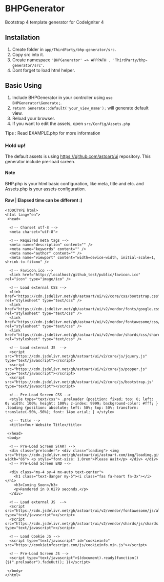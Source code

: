 # BHPGenerator
Bootstrap 4 template generator for CodeIgniter 4

## Installation
  1. Create folder in `app/ThirdParty/bhp-generator/src`.
  2. Copy src into it.
  3. Create namespace `'BHPGenerator' => APPPATH . 'ThirdParty/bhp-generator/src'`.
  4. Dont forget to load html helper.

## Basic Using
  1. Include BHPGenerator in your controller using `use BHPGenerator\Generate;`.
  2. `return Generate::default('your_view_name');` will generate default view.
  3. Reload your browser.
  4. If you want to edit the assets, open `src/Config/Assets.php`

Tips : Read EXAMPLE.php for more information

### Hold up!
The default assets is using https://github.com/astoart/ui repository. This generator include pre-load screen.

#### Note
BHP.php is your html basic configuration, like meta, title and etc. and Assets.php is your assets configuration.

#### Raw | Elapsed time can be different :)
    <!DOCTYPE html>
    <html lang="en">
     <head>
     
      <!-- Charset utf-8 -->
      <meta charset="utf-8">
      
      <!-- Required meta tags -->
      <meta name="description" content="" />
      <meta name="keywords" content="" />
      <meta name="author" content="" />
      <meta name="viewport" content="width=device-width, initial-scale=1, shrink-to-fit=no" />
      
      <!-- Favicon.ico -->
      <link href="http://localhost/github_test/public/favicon.ico" rel="icon" type="image/ico" />
      
      <!-- Load external CSS -->
      <link href="https://cdn.jsdelivr.net/gh/astoart/ui/v2/core/css/bootstrap.css" rel="stylesheet" type="text/css" />
      <link href="https://cdn.jsdelivr.net/gh/astoart/ui/v2/vendor/fonts/google.css" rel="stylesheet" type="text/css" />
      <link href="https://cdn.jsdelivr.net/gh/astoart/ui/v2/vendor/fontawesome/css/all.css" rel="stylesheet" type="text/css" />
      <link href="https://cdn.jsdelivr.net/gh/astoart/ui/v2/vendor/shards/css/shards.css" rel="stylesheet" type="text/css" />
      
      <!-- Load external JS  -->
      <script src="https://cdn.jsdelivr.net/gh/astoart/ui/v2/core/js/jquery.js" type="text/javascript"></script>
      <script src="https://cdn.jsdelivr.net/gh/astoart/ui/v2/core/js/popper.js" type="text/javascript"></script>
      <script src="https://cdn.jsdelivr.net/gh/astoart/ui/v2/core/js/bootstrap.js" type="text/javascript"></script>
      
      <!-- Pre-Load Screen CSS -->
      <style type="text/css"> .preloader {position: fixed; top: 0; left: 0; width: 100%; height: 100%; z-index: 9999; background-color: #fff; } .loading {position: absolute; left: 50%; top: 50%; transform: translate(-50%,-50%); font: 14px arial; } </style>
      
      <!-- Title -->
      <title>Your Website Title</title>
      
     </head>
     <body>
     
      <!-- Pre-Load Screen START -->
      <div class="preloader"> <div class="loading"> <img src="https://cdn.jsdelivr.net/gh/astoart/ui/astoart.com/img/loading.gif" width="86"> <p style="font-size: 1.0rem">Please Wait</p> </div> </div>
      <!-- Pre-Load Screen END -->
      
      <div class="my-4 py-4 mx-auto text-center">
        <h1 class="text-danger my-5"><i class="fas fa-heart fa-3x"></i></h1>
        <h3>Coming Soon</h3>
        <p>Rendered in 0.0279 seconds.</p>
      </div>
      
      <!-- Load external JS  -->
      <script src="https://cdn.jsdelivr.net/gh/astoart/ui/v2/vendor/fontawesome/js/all.js" type="text/javascript"></script>
      <script src="https://cdn.jsdelivr.net/gh/astoart/ui/v2/vendor/shards/js/shards.js" type="text/javascript"></script>
      
      <!-- Load Cookie JS -->
      <script type="text/javascript" id="cookieinfo" src="https://cookieinfoscript.com/js/cookieinfo.min.js"></script>
      
      <!-- Pre-Load Screen JS -->
      <script type="text/javascript">$(document).ready(function(){$(".preloader").fadeOut(); })</script>
      
     </body>
    </html>